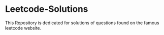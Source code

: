 # Leetcode-Solutions
This Repository is dedicated for solutions of questions found on the famous leetcode website.
